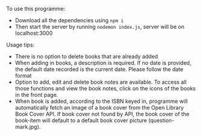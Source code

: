 To use this programme: 
- Download all the dependencies using `npm i` 
- Then start the server by running `nodemon index.js`, server will be on localhost:3000

Usage tips:
- There is no option to delete books that are already added
- When adding in books, a description is required. If no date is provided, the default date recorded is the current date. Please follow the date format
- Option to add, edit and delete book notes are available. To access all those functions and view the book notes, click on the icons of the books in the front page. 
- When book is added, according to the ISBN keyed in, programme will automatically fetch an image of a book cover from the Open Library Book Cover API. If book cover not found by API, the book cover of the book-item will default to a default book cover picture (question-mark.jpg).